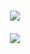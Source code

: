 <h1 align = "center"> <b>
  <img src = "https://readme-typing-svg.herokuapp.com?color=FF1414&center=true&vCenter=true&height=70&lines=Hello+there+!!+i+am+Gokul+Sai+" >
</b></h1>
<h4 align =  "center">
  <img src = "https://readme-typing-svg.herokuapp.com?color=000000&background=FF154E&center=true&vCenter=true&lines=Aspiring+fresher" >
</h4  
  
